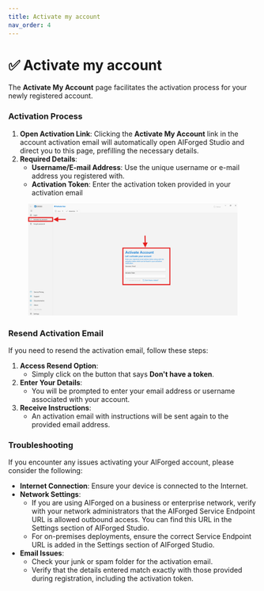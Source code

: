 ```yaml
---
title: Activate my account
nav_order: 4
---
```


# ✅ Activate my account

The **Activate My Account** page facilitates the activation process for your newly registered account.

### Activation Process

1. **Open Activation Link**: Clicking the **Activate My Account** link in the account activation email will automatically open AIForged Studio and direct you to this page, prefilling the necessary details.
2. **Required Details**:
   * **Username/E-mail Address**: Use the unique username or e-mail address you registered with.
   * **Activation Token**: Enter the activation token provided in your activation email

<figure><img src=".gitbook/assets/image (1).png" alt=""><figcaption></figcaption></figure>

### Resend Activation Email

If you need to resend the activation email, follow these steps:

1. **Access Resend Option**:
   * Simply click on the button that says **Don't have a token**.
2. **Enter Your Details**:
   * You will be prompted to enter your email address or username associated with your account.
3. **Receive Instructions**:
   * An activation email with instructions will be sent again to the provided email address.

### Troubleshooting

If you encounter any issues activating your AIForged account, please consider the following:

* **Internet Connection**: Ensure your device is connected to the Internet.
* **Network Settings**:
  * If you are using AIForged on a business or enterprise network, verify with your network administrators that the AIForged Service Endpoint URL is allowed outbound access. You can find this URL in the Settings section of AIForged Studio.
  * For on-premises deployments, ensure the correct Service Endpoint URL is added in the Settings section of AIForged Studio.
* **Email Issues**:
  * Check your junk or spam folder for the activation email.
  * Verify that the details entered match exactly with those provided during registration, including the activation token.

